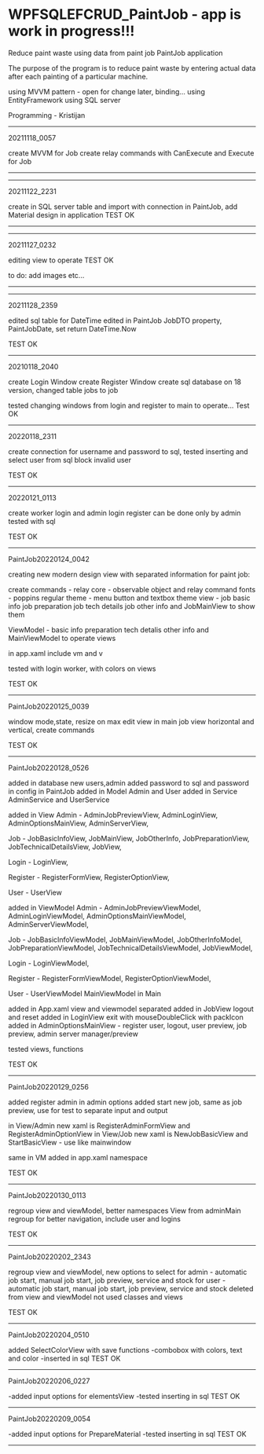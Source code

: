 # WPFSQLEFCRUD_PaintJob - app is work in progress!!!
Reduce paint waste using data from paint job
PaintJob application

The purpose of the program is to reduce paint waste by entering actual data after each painting of a particular machine.

using MVVM pattern - open for change later, binding...
using EntityFramework
using SQL server

Programming - Kristijan

**********************************************************************
20211118_0057

create MVVM for Job
create relay commands with CanExecute and Execute for Job

**********************************************************************
**********************************************************************
20211122_2231

create in SQL server table and import with connection in PaintJob, 
add Material design in application
TEST OK

**********************************************************************
**********************************************************************
20211127_0232 

editing view to operate
TEST OK

to do: add images etc...

**********************************************************************
**********************************************************************
20211128_2359

edited sql table for DateTime
edited in PaintJob JobDTO property, 
PaintJobDate, set return DateTime.Now

TEST OK
**********************************************************************
20210118_2040

create Login Window
create Register Window
create sql database on 18 version, changed table jobs to job

tested changing windows from login and register to main to operate... 
Test OK
***********************************************************************
20220118_2311

create connection for username and password to sql, 
tested inserting and select user from sql
block invalid user

TEST OK
***********************************************************************
20220121_0113

create worker login and admin login
register can be done only by admin
tested with sql

TEST OK
***********************************************************************
PaintJob20220124_0042

creating new modern design view with separated information for paint job:

create commands - relay
core - observable object and relay command
fonts - poppins regular
theme - menu button and textbox theme
view - job basic info
       job preparation
       job tech details
       job other info
and JobMainView to show them

ViewModel - basic info
	    preparation
 	    tech detalis
	    other info
and MainViewModel to operate views

in app.xaml include vm and v

tested with login worker, with colors on views

TEST OK
***********************************************************************
PaintJob20220125_0039

window mode,state, resize on max
edit view in main job view horizontal and vertical, create commands

TEST OK
***********************************************************************
PaintJob20220128_0526

added in database new users,admin
added password to sql and password in config in PaintJob
added in Model Admin and User
added in Service AdminService and UserService

added in View Admin - AdminJobPreviewView, 
AdminLoginView,
AdminOptionsMainView,
AdminServerView,

Job - JobBasicInfoView,
JobMainView,
JobOtherInfo,
JobPreparationView,
JobTechnicalDetailsView,
JobView,

Login - LoginView,

Register - RegisterFormView,
RegisterOptionView,

User - UserView

added in ViewModel 
Admin - AdminJobPreviewViewModel, 
AdminLoginViewModel,
AdminOptionsMainViewModel,
AdminServerViewModel,

Job - JobBasicInfoViewModel,
JobMainViewModel,
JobOtherInfoModel,
JobPreparationViewModel,
JobTechnicalDetailsViewModel,
JobViewModel,

Login - LoginViewModel,

Register - RegisterFormViewModel,
RegisterOptionViewModel,

User - UserViewModel
MainViewModel in Main

added in App.xaml view and viewmodel separated
added in JobView logout and reset
added in LoginView exit with mouseDoubleClick with packIcon
added in AdminOptionsMainView - register user, logout, user preview, job preview, admin server manager/preview

tested views, functions

TEST OK
***********************************************************************
PaintJob20220129_0256

added register admin in admin options
added start new job, same as job preview, use for test to separate input and output

in View/Admin new xaml is RegisterAdminFormView and RegisterAdminOptionView
in View/Job new xaml is NewJobBasicView and StartBasicView - use like mainwindow

same in VM
added in app.xaml namespace

TEST OK
***********************************************************************
PaintJob20220130_0113

regroup view and viewModel, better namespaces
View from adminMain regroup for better navigation, include user and logins

TEST OK
***********************************************************************
PaintJob20220202_2343

regroup view and viewModel, new options to select
for admin - automatic job start, manual job start, job preview, service and stock
for user - automatic job start, manual job start, job preview, service and stock
deleted from view and viewModel not used classes and views

TEST OK
***********************************************************************
PaintJob20220204_0510

added SelectColorView with save functions
-combobox with colors, text and color
-inserted in sql
TEST OK
***********************************************************************
PaintJob20220206_0227

-added input options for elementsView
-tested inserting in sql
TEST OK
***********************************************************************
PaintJob20220209_0054

-added input options for PrepareMaterial
-tested inserting in sql
TEST OK
***********************************************************************
